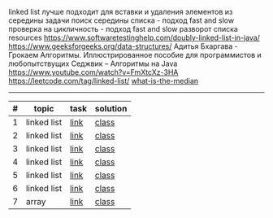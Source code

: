 linked list
лучше подходит для вставки и удаления элементов из середины
задачи
поиск середины списка - подход fast and slow
проверка на цикличность - подход fast and slow
разворот списка
resources
https://www.softwaretestinghelp.com/doubly-linked-list-in-java/
https://www.geeksforgeeks.org/data-structures/
Адитья Бхаргава - Грокаем Алгоритмы. Иллюстрированное пособие для программистов и любопытствущих
Седжвик – Алгоритмы на Java
https://www.youtube.com/watch?v=FmXtcXz-3HA
https://leetcode.com/tag/linked-list/
[what-is-the-median](https://www.investopedia.com/terms/m/median.asp#toc-what-is-the-median)

***

| # | topic       | task                                                                                     | solution                                                                                           |
|---|-------------|------------------------------------------------------------------------------------------|----------------------------------------------------------------------------------------------------|
| 1 | linked list | [link](https://leetcode.com/problems/remove-duplicates-from-sorted-list/)                | [class](com/dev/learn/dsa/list/linked/leetcode/easy/RemoveDuplicatesFromSortedList.java)           |
| 2 | linked list | [link](https://leetcode.com/problems/middle-of-the-linked-list/)                         | [class](com/dev/learn/dsa/list/linked/leetcode/easy/MiddleOfTheLinkedList.java)                    |
| 3 | linked list | [link](https://leetcode.com/problems/convert-binary-number-in-a-linked-list-to-integer/) | [class](com/dev/learn/dsa/list/linked/leetcode/easy/ConvertBinaryNumberInLinkedListToInteger.java) |
| 4 | linked list | [link](https://leetcode.com/problems/reverse-linked-list/)                               | [class](com/dev/learn/dsa/list/linked/leetcode/easy/ReverseLinkedList.java)                        |
| 5 | linked list | [link](https://leetcode.com/problems/remove-linked-list-elements/)                       | [class](com/dev/learn/dsa/list/linked/leetcode/easy/RemoveLinkedListElements.java)                 |
| 6 | linked list | [link](https://leetcode.com/problems/merge-two-sorted-lists/)                            | [class](com/dev/learn/dsa/list/linked/leetcode/easy/MergeTwoSortedLists.java)                      |
| 7 | array       | [link](https://leetcode.com/problems/build-array-from-permutation/)                      | [class](com/dev/learn/dsa/array/leetcode/easy/BuildArrayFromPermutation.java)                      |

